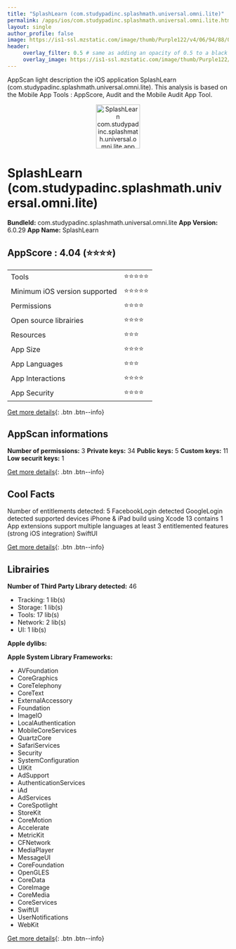 ```yaml
---
title: "SplashLearn (com.studypadinc.splashmath.universal.omni.lite)"
permalink: /apps/ios/com.studypadinc.splashmath.universal.omni.lite.html
layout: single
author_profile: false
image: https://is1-ssl.mzstatic.com/image/thumb/Purple122/v4/06/94/88/06948869-05fc-57f8-1e8c-ae90bba04c7b/AppIconOmni-1x_U007emarketing-0-7-0-85-220.png/512x512bb.jpg
header: 
     overlay_filter: 0.5 # same as adding an opacity of 0.5 to a black background
     overlay_image: https://is1-ssl.mzstatic.com/image/thumb/Purple122/v4/06/94/88/06948869-05fc-57f8-1e8c-ae90bba04c7b/AppIconOmni-1x_U007emarketing-0-7-0-85-220.png/512x512bb.jpg
---
```

AppScan light description the iOS application SplashLearn (com.studypadinc.splashmath.universal.omni.lite). This analysis is based on the Mobile App Tools : AppScore, Audit and the Mobile Audit App Tool.

  
  
<div style="text-align: center;"><img src="https://is1-ssl.mzstatic.com/image/thumb/Purple122/v4/06/94/88/06948869-05fc-57f8-1e8c-ae90bba04c7b/AppIconOmni-1x_U007emarketing-0-7-0-85-220.png/512x512bb.jpg" width="100" height="100" alt="SplashLearn com.studypadinc.splashmath.universal.omni.lite app icon"></div>  
  
# SplashLearn (com.studypadinc.splashmath.universal.omni.lite)

**BundleId:** com.studypadinc.splashmath.universal.omni.lite
**App Version:** 6.0.29
**App Name:** SplashLearn


## AppScore : 4.04 (⭐️⭐️⭐️⭐️) 

<table>
<tr><td> Tools </td><td> ⭐️⭐️⭐️⭐️⭐️ </td></tr>
<tr><td> Minimum iOS version supported </td><td> ⭐️⭐️⭐️⭐️⭐️ </td></tr>
<tr><td> Permissions </td><td> ⭐️⭐️⭐️⭐️ </td></tr>
<tr><td> Open source librairies </td><td> ⭐️⭐️⭐️⭐️ </td></tr>
<tr><td> Resources </td><td> ⭐️⭐️⭐️ </td></tr>
<tr><td> App Size </td><td> ⭐️⭐️⭐️⭐️ </td></tr>
<tr><td> App Languages </td><td> ⭐️⭐️⭐️ </td></tr>
<tr><td> App Interactions </td><td> ⭐️⭐️⭐️⭐️ </td></tr>
<tr><td> App Security </td><td> ⭐️⭐️⭐️⭐️ </td></tr>
</table>

[Get more details](/pricing.html){: .btn .btn--info}  
  
## AppScan informations 

**Number of permissions:** 3
**Private keys:** 34
**Public keys:** 5
**Custom keys:** 11
**Low securit keys:** 1
  
[Get more details](/pricing.html){: .btn .btn--info}

## Cool Facts

Number of entitlements detected: 5
FacebookLogin detected
GoogleLogin detected
supported devices iPhone & iPad
build using Xcode 13
contains 1 App extensions
support multiple languages
at least 3 entitlemented features (strong iOS integration)
SwiftUI
  
[Get more details](/pricing.html){: .btn .btn--info}

## Librairies 
**Number of Third Party Library detected:** 46
- Tracking: 1 lib(s)
- Storage: 1 lib(s)
- Tools: 17 lib(s)
- Network: 2 lib(s)
- UI: 1 lib(s)

**Apple dylibs:**


**Apple System Library Frameworks:**
- AVFoundation
- CoreGraphics
- CoreTelephony
- CoreText
- ExternalAccessory
- Foundation
- ImageIO
- LocalAuthentication
- MobileCoreServices
- QuartzCore
- SafariServices
- Security
- SystemConfiguration
- UIKit
- AdSupport
- AuthenticationServices
- iAd
- AdServices
- CoreSpotlight
- StoreKit
- CoreMotion
- Accelerate
- MetricKit
- CFNetwork
- MediaPlayer
- MessageUI
- CoreFoundation
- OpenGLES
- CoreData
- CoreImage
- CoreMedia
- CoreServices
- SwiftUI
- UserNotifications
- WebKit


  
[Get more details](/pricing.html){: .btn .btn--info}

